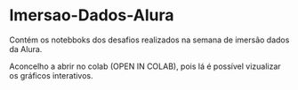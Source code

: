 # Imersao-Dados-Alura

Contém os notebboks dos desafios realizados na semana de imersão dados da Alura.

Aconcelho a abrir no colab (OPEN IN COLAB), pois lá é possível vizualizar os gráficos interativos. 
